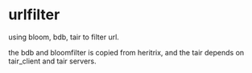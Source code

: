 urlfilter
=========

using bloom, bdb, tair  to filter url.


the bdb and bloomfilter is copied from heritrix, and the tair depends on tair_client and tair servers.
